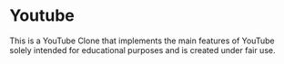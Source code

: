 # Youtube
This is a YouTube Clone that implements the main features of YouTube solely intended for educational purposes and is created under fair use.

